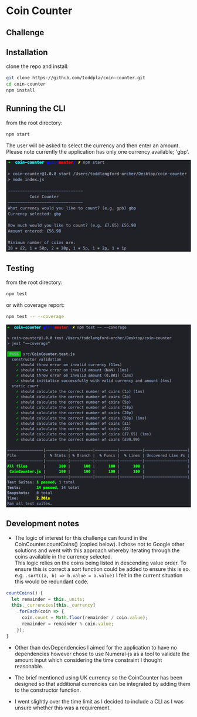 # Coin Counter

## Challenge

## Installation
clone the repo and install:
```sh
git clone https://github.com/toddpla/coin-counter.git
cd coin-counter
npm install
```

## Running the CLI
from the root directory:
```sh
npm start
```
The user will be asked to select the currency and then enter an amount.  
Please note currently the application has only one currency available; 'gbp'.  

![demo-screenshot](docs/assets/demo-screenshot.png)

## Testing
from the root directory:
```sh
npm test
```
or with coverage report:
```sh
npm test -- --coverage
```
![coverage-screenshot](docs/assets/coverage-screenshot.png)


## Development notes
- The logic of interest for this challenge can found in the CoinCounter.countCoins() (copied below).
I chose not to Google other solutions and went with this approach whereby iterating through the coins available in the currency selected.  
This logic relies on the coins being listed in descending value order. To ensure this is correct a sort function could be added to ensure this is so. e.g. `.sort((a, b) => b.value = a.value)` I felt in the current situation this would be redundant code.
```js
countCoins() {
  let remainder = this._units;
  this._currencies[this._currency]
    .forEach(coin => {
      coin.count = Math.floor(remainder / coin.value);
      remainder = remainder % coin.value;
    });
}
```

- Other than devDependencies I aimed for the application to have no dependencies however chose to use Numeral-js as a tool to validate the amount input which considering the time constraint I thought reasonable.

- The brief mentioned using UK currency so the CoinCounter has been designed so that additional currencies can be integrated by adding them to the constructor function.

- I went slightly over the time limit as I decided to include a CLI as I was unsure whether this was a requirement.
